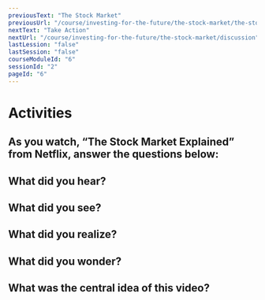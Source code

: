```yaml
---
previousText: "The Stock Market"
previousUrl: "/course/investing-for-the-future/the-stock-market/the-stock-market"
nextText: "Take Action"
nextUrl: "/course/investing-for-the-future/the-stock-market/discussion"
lastLession: "false"
lastSession: "false"
courseModuleId: "6"
sessionId: "2"
pageId: "6"
---
```



# Activities

## As you watch, “The Stock Market Explained” from Netflix, answer the questions below: 

## What did you hear? 
<sparkle-feed-post assignment-name="What did you hear?" ></sparkle-feed-post>

## What did you see? 
<sparkle-feed-post assignment-name="What did you see?" ></sparkle-feed-post>

## What did you realize? 
<sparkle-feed-post assignment-name="What did you realize?" ></sparkle-feed-post>

## What did you wonder? 
<sparkle-feed-post assignment-name="What did you wonder?" ></sparkle-feed-post>

## What was the central idea of this video? 
<sparkle-feed-post assignment-name="What was the central idea of this video?" ></sparkle-feed-post>